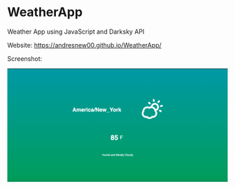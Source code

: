 # WeatherApp
Weather App using JavaScript and Darksky API 

Website: https://andresnew00.github.io/WeatherApp/

Screenshot:

![](screenshot/screenshot.png)
